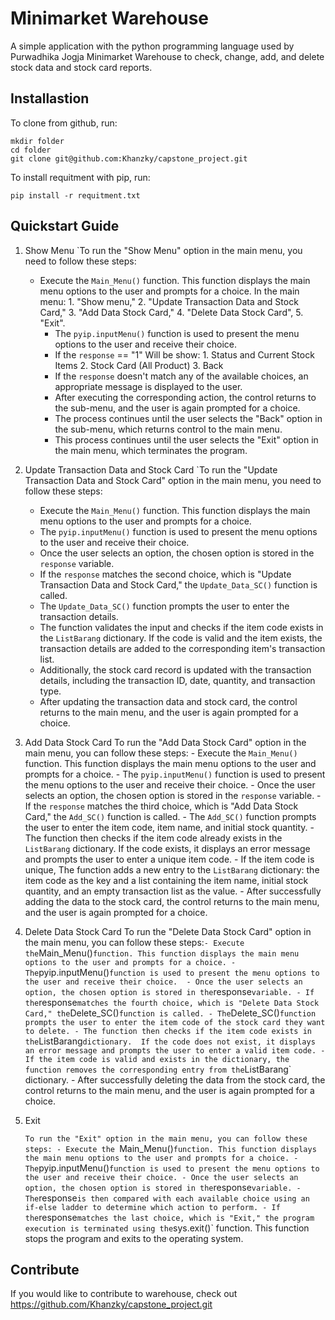 # Minimarket Warehouse

A simple application with the python programming language used by Purwadhika Jogja Minimarket Warehouse
to check, change, add, and delete stock data and stock card reports.


## Installastion

To clone from github, run:

    mkdir folder
    cd folder
    git clone git@github.com:Khanzky/capstone_project.git
    
To install requitment with pip, run:

    pip install -r requitment.txt

## Quickstart Guide

1. Show Menu
`To run the "Show Menu" option in the main menu, you need to follow these steps:
    - Execute the `Main_Menu()` function. This function displays the main menu options to the user and prompts for a choice.
            In the main menu: 
            1. "Show menu," 
            2. "Update Transaction Data and Stock Card," 
            3. "Add Data Stock Card,"
            4. "Delete Data Stock Card",
            5. "Exit".
        - The `pyip.inputMenu()` function is used to present the menu options to the user and receive their choice.
        - If the `response` == "1"
            Will be show:
                1. Status and Current Stock Items
                2. Stock Card (All Product)
                3. Back
        - If the `response` doesn't match any of the available choices, an appropriate message is displayed to the user.
        - After executing the corresponding action, the control returns to the sub-menu, and the user is again prompted for a choice.
        - The process continues until the user selects the "Back" option in the sub-menu, which returns control to the main menu.
        - This process continues until the user selects the "Exit" option in the main menu, which terminates the program.

2. Update Transaction Data and Stock Card
`To run the "Update Transaction Data and Stock Card" option in the main menu, you need to follow these steps:
    - Execute the `Main_Menu()` function. This function displays the main menu options to the user and prompts for a choice.
    - The `pyip.inputMenu()` function is used to present the menu options to the user and receive their choice. 
    - Once the user selects an option, the chosen option is stored in the `response` variable.
    - If the `response` matches the second choice, which is "Update Transaction Data and Stock Card," the `Update_Data_SC()` function is called.
    - The `Update_Data_SC()` function prompts the user to enter the transaction details.
    - The function validates the input and checks if the item code exists in the `ListBarang` dictionary. 
       If the code is valid and the item exists, the transaction details are added to the corresponding item's transaction list.
    - Additionally, the stock card record is updated with the transaction details, including the transaction ID, date, quantity, and transaction type.
    - After updating the transaction data and stock card, the control returns to the main menu, and the user is again prompted for a choice.
  
3. Add Data Stock Card 
To run the "Add Data Stock Card" option in the main menu, you can follow these steps:
        - Execute the `Main_Menu()` function. This function displays the main menu options to the user and prompts for a choice.
        - The `pyip.inputMenu()` function is used to present the menu options to the user and receive their choice. 
        - Once the user selects an option, the chosen option is stored in the `response` variable.
        - If the `response` matches the third choice, which is "Add Data Stock Card," the `Add_SC()` function is called.
        - The `Add_SC()` function prompts the user to enter the item code, item name, and initial stock quantity.
        - The function then checks if the item code already exists in the `ListBarang` dictionary. 
           If the code exists, it displays an error message and prompts the user to enter a unique item code.
        - If the item code is unique, 
           The function adds a new entry to the `ListBarang` dictionary:
           the item code as the key and a list containing the item name, initial stock quantity, and an empty transaction list as the value.
        - After successfully adding the data to the stock card, the control returns to the main menu, and the user is again prompted for a choice.

4. Delete Data Stock Card
To run the "Delete Data Stock Card" option in the main menu, you can follow these steps:`
        - Execute the `Main_Menu()` function. This function displays the main menu options to the user and prompts for a choice.
        - The `pyip.inputMenu()` function is used to present the menu options to the user and receive their choice. 
        - Once the user selects an option, the chosen option is stored in the `response` variable.
        - If the `response` matches the fourth choice, which is "Delete Data Stock Card," the `Delete_SC()` function is called.
        - The `Delete_SC()` function prompts the user to enter the item code of the stock card they want to delete.
        - The function then checks if the item code exists in the `ListBarang` dictionary. 
            If the code does not exist, it displays an error message and prompts the user to enter a valid item code.
        - If the item code is valid and exists in the dictionary, the function removes the corresponding entry from the `ListBarang` dictionary.
        - After successfully deleting the data from the stock card, the control returns to the main menu, and the user is again prompted for a choice.

5. Exit

    `To run the "Exit" option in the main menu, you can follow these steps:
        - Execute the `Main_Menu()` function. This function displays the main menu options to the user and prompts for a choice.
        - The `pyip.inputMenu()` function is used to present the menu options to the user and receive their choice.
        - Once the user selects an option, the chosen option is stored in the `response` variable.
        - The `response` is then compared with each available choice using an if-else ladder to determine which action to perform.
        - If the `response` matches the last choice, which is "Exit," the program execution is terminated using the `sys.exit()` function. 
            This function stops the program and exits to the operating system.


## Contribute

If you would like to contribute to warehouse, check out https://github.com/Khanzky/capstone_project.git 

